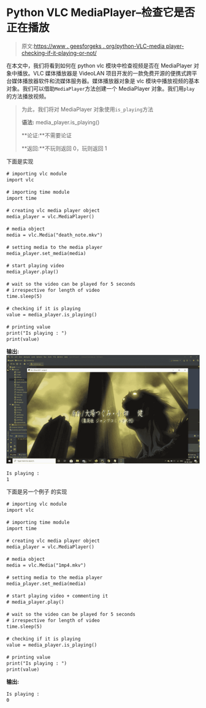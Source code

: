 # Python VLC MediaPlayer–检查它是否正在播放

> 原文:[https://www . geesforgeks . org/python-VLC-media player-checking-if-it-playing-or-not/](https://www.geeksforgeeks.org/python-vlc-mediaplayer-checking-if-it-is-playing-or-not/)

在本文中，我们将看到如何在 python vlc 模块中检查视频是否在 MediaPlayer 对象中播放。VLC 媒体播放器是 VideoLAN 项目开发的一款免费开源的便携式跨平台媒体播放器软件和流媒体服务器。媒体播放器对象是 vlc 模块中播放视频的基本对象。我们可以借助`MediaPlayer`方法创建一个 MediaPlayer 对象。我们用`play`的方法播放视频。

> 为此，我们将对 MediaPlayer 对象使用`is_playing`方法
> 
> **语法:** media_player.is_playing()
> 
> **论证:**不需要论证
> 
> **返回:**不玩则返回 0，玩则返回 1

下面是实现

```
# importing vlc module
import vlc

# importing time module
import time

# creating vlc media player object
media_player = vlc.MediaPlayer()

# media object
media = vlc.Media("death_note.mkv")

# setting media to the media player
media_player.set_media(media)

# start playing video
media_player.play()

# wait so the video can be played for 5 seconds
# irrespective for length of video
time.sleep(5)

# checking if it is playing
value = media_player.is_playing()

# printing value
print("Is playing : ")
print(value)
```

**输出:**
![](img/33c5fe6e13ea1c939ea793883a04f9c7.png)

```
Is playing : 
1

```

下面是另一个例子
的实现

```
# importing vlc module
import vlc

# importing time module
import time

# creating vlc media player object
media_player = vlc.MediaPlayer()

# media object
media = vlc.Media("1mp4.mkv")

# setting media to the media player
media_player.set_media(media)

# start playing video + commenting it 
# media_player.play()

# wait so the video can be played for 5 seconds
# irrespective for length of video
time.sleep(5)

# checking if it is playing
value = media_player.is_playing()

# printing value
print("Is playing : ")
print(value)
```

**输出:**

```
Is playing : 
0

```